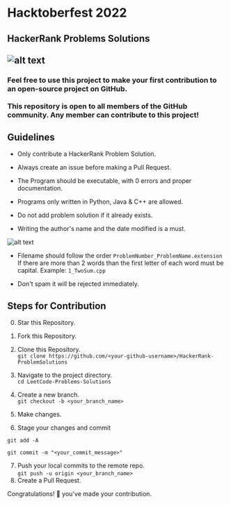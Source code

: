 # Hacktoberfest 2022
## HackerRank Problems Solutions <br> <br> ![alt text](https://res.cloudinary.com/practicaldev/image/fetch/s--ds97LCK---/c_imagga_scale,f_auto,fl_progressive,h_420,q_auto,w_1000/https://dev-to-uploads.s3.amazonaws.com/uploads/articles/ymlmr15l83rrjq8natft.jpg)

### Feel free to use this project to make your first contribution to an open-source project on GitHub. <br><br> This repository is open to all members of the GitHub community. Any member can contribute to this project!

## Guidelines
* Only contribute a HackerRank Problem Solution.

* Always create an issue before making a Pull Request.

* The Program should be executable, with 0 errors and proper documentation.

* Programs only written in Python, Java & C++ are allowed.

* Do not add problem solution if it already exists.

* Writing the author's name and the date modified is a must.

![alt text](https://user-images.githubusercontent.com/90573878/193465305-98a84b35-9c1a-4a27-8218-02e4017a2b21.png)

* Filename should follow the order ```ProblemNumber_ProblemName.extension``` If there are more than 2 words than the first letter of each word must be capital. Example: ```1_TwoSum.cpp```

* Don't spam it will be rejected immediately.

## Steps for Contribution

0. Star this Repository. <br>
1. Fork this Repository. <br>
2. Clone this Repository. <br>
```git clone https://github.com/<your-github-username>/HackerRank-ProblemSolutions```
3. Navigate to the project directory. <br>
```cd LeetCode-Problems-Solutions```
4. Create a new branch. <br>
```git checkout -b <your_branch_name>```
5. Make changes.

6. Stage your changes and commit

```
git add -A

git commit -m "<your_commit_message>"
```
7. Push your local commits to the remote repo. <br>
```git push -u origin <your_branch_name>```
8. Create a Pull Request.

Congratulations! 🎉 you've made your contribution.
